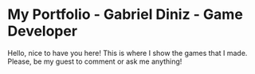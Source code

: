 # My Portfolio - Gabriel Diniz - Game Developer

Hello, nice to have you here! This is where I show the games that I made. Please, be my guest to comment or ask me anything!
